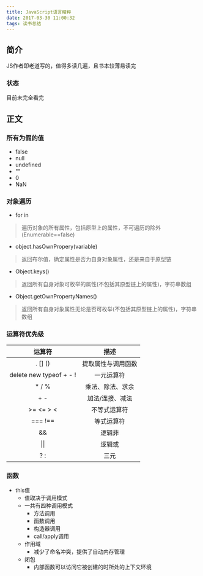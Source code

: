```yaml
---
title: JavaScript语言精粹
date: 2017-03-30 11:00:32
tags: 读书总结
---
```


## 简介
JS作者即老道写的，值得多读几遍，且书本较薄易读完

### 状态
目前未完全看完

## 正文

### 所有为假的值
- false
- null
- undefined
- \"\"
- 0
- NaN

### 对象遍历
- for in
> 遍历对象的所有属性，包括原型上的属性，不可遍历的除外(Enumerable==false)

- object.hasOwnPropery(variable)
> 返回布尔值，确定属性是否为自身对象属性，还是来自于原型链

- Object.keys()
> 返回所有自身对象可枚举的属性(不包括其原型链上的属性)，字符串数组

- Object.getOwnPropertyNames()
> 返回所有自身对象属性无论是否可枚举(不包括其原型链上的属性)，字符串数组

### 运算符优先级
|运算符                   |描述                |
|:-----------------------:|:------------------:|
| . [] ()                 | 提取属性与调用函数 |
| delete new typeof + - ! | 一元运算符         |
| * / %                   | 乘法、除法、求余   |
| + -                     | 加法/连接、减法    |
| >= <= > <               | 不等式运算符       |
| === !==                 | 等式运算符         |
| &&                      | 逻辑非             |
| &#x7C;&#x7C;            | 逻辑或             |
| ? :                     | 三元               |

### 函数
- this值
    + 值取决于调用模式
    + 一共有四种调用模式 
        * 方法调用
        * 函数调用
        * 构造器调用
        * call/apply调用
    + 作用域 
        * 减少了命名冲突，提供了自动内存管理
    + 闭包 
        * 内部函数可以访问它被创建的时所处的上下文环境
